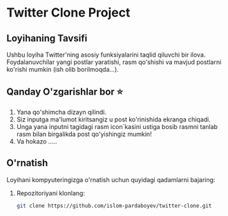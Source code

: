 # Twitter Clone Project

## Loyihaning Tavsifi

Ushbu loyiha Twitter'ning asosiy funksiyalarini taqlid qiluvchi bir ilova. Foydalanuvchilar yangi postlar yaratishi, rasm qo'shishi va mavjud postlarni ko'rishi mumkin (ish olib borilmoqda...).

## Qanday O'zgarishlar bor ⭐️

1. Yana qo'shimcha dizayn qilindi.
2. Siz inputga ma'lumot kiritsangiz u post ko'rinishida ekranga chiqadi.
3. Unga yana inputni tagidagi rasm icon`kasini ustiga bosib rasmni tanlab rasm bilan birgalikda post qo'yishingiz mumkin!
4. Va hokazo .....

## O'rnatish

Loyihani kompyuteringizga o'rnatish uchun quyidagi qadamlarni bajaring:

1. Repozitoriyani klonlang:
   ```bash
   git clone https://github.com/islom-pardaboyev/twitter-clone.git